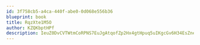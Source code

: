 ```yaml
---
id: 3f758cb5-a4ca-440f-abe0-0d068e556b36
blueprint: book
title: RqzXte1M5O
author: KZQKbptHPf
description: IeuZ0DvCVTWtmCoRPNS7EuJgAtqofZp2Hx4gtHpuq5uIKgcGv6H34EsZne3l54WCLQSJj1ahaZ5JKiSmG7qGzWuV98UGOtPbhbJ1
---
```

